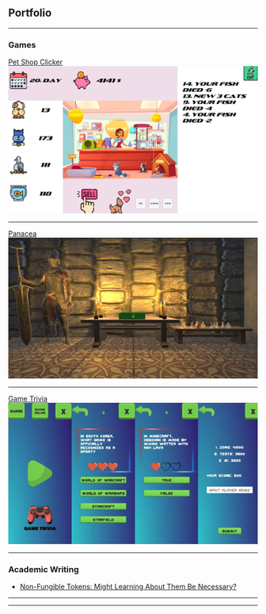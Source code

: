 ## Portfolio

---

### Games

[Pet Shop Clicker](https://mirna7.itch.io/pet-shop-clicker/)
<img src="/images/PetShop.png?raw=true"/>

---
[Panacea](https://nonygl.itch.io/panacea/)
<img src="images/Panacea.jpeg?raw=true"/>

---
[Game Trivia](https://play.google.com/store/apps/details?id=com.GamePinataStudios.GamingTrivia)
<img src="images/GameTrivia.jpg?raw=true"/>

---

### Academic Writing

- [Non-Fungible Tokens: Might Learning About
Them Be Necessary?](https://ieeexplore.ieee.org/document/9803425/)


---




---

